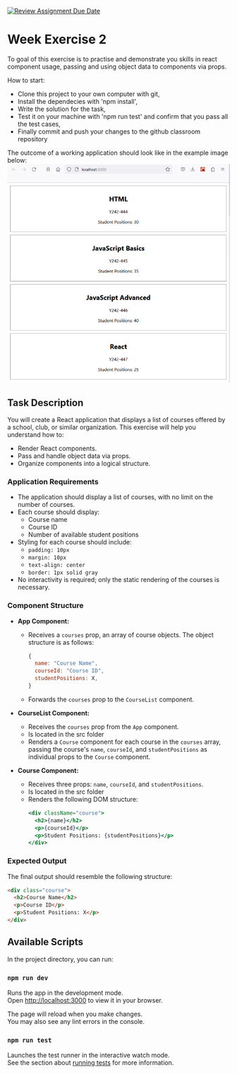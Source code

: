 [![Review Assignment Due Date](https://classroom.github.com/assets/deadline-readme-button-22041afd0340ce965d47ae6ef1cefeee28c7c493a6346c4f15d667ab976d596c.svg)](https://classroom.github.com/a/BFXyhTAU)
# Week Exercise 2

To goal of this exercise is to practise and demonstrate you skills in react component usage, passing and using object data to components via props.

How to start:

- Clone this project to your own computer with git,
- Install the dependecies with 'npm install',
- Write the solution for the task,
- Test it on your machine with 'npm run test' and confirm that you pass all the test cases,
- Finally commit and push your changes to the github classroom repository

The outcome of a working application should look like in the example image below:
![Image of the application when completed](Example.png)

## Task Description

You will create a React application that displays a list of courses offered by a school, club, or similar organization. This exercise will help you understand how to:

- Render React components.
- Pass and handle object data via props.
- Organize components into a logical structure.

### Application Requirements

- The application should display a list of courses, with no limit on the number of courses.
- Each course should display:
  - Course name
  - Course ID
  - Number of available student positions
- Styling for each course should include:
  - `padding: 10px`
  - `margin: 10px`
  - `text-align: center`
  - `border: 1px solid gray`
- No interactivity is required; only the static rendering of the courses is necessary.

### Component Structure

- **App Component:**

  - Receives a `courses` prop, an array of course objects. The object structure is as follows:
    ```js
    {
      name: "Course Name",
      courseId: "Course ID",
      studentPositions: X,
    }
    ```
  - Forwards the `courses` prop to the `CourseList` component.

- **CourseList Component:**

  - Receives the `courses` prop from the `App` component.
  - Is located in the src folder
  - Renders a `Course` component for each course in the `courses` array, passing the course's `name`, `courseId`, and `studentPositions` as individual props to the `Course` component.

- **Course Component:**
  - Receives three props: `name`, `courseId`, and `studentPositions`.
  - Is located in the src folder
  - Renders the following DOM structure:
    ```jsx
    <div className="course">
      <h2>{name}</h2>
      <p>{courseId}</p>
      <p>Student Positions: {studentPositions}</p>
    </div>
    ```

### Expected Output

The final output should resemble the following structure:

```html
<div class="course">
  <h2>Course Name</h2>
  <p>Course ID</p>
  <p>Student Positions: X</p>
</div>
```

## Available Scripts

In the project directory, you can run:

### `npm run dev`

Runs the app in the development mode.\
Open [http://localhost:3000](http://localhost:3000) to view it in your browser.

The page will reload when you make changes.\
You may also see any lint errors in the console.

### `npm run test`

Launches the test runner in the interactive watch mode.\
See the section about [running tests](https://facebook.github.io/create-react-app/docs/running-tests) for more information.
